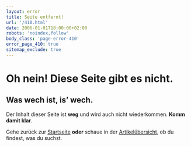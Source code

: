 ```yaml
---
layout: error
title: Seite entfernt!
url: '/410.html'
date: 2006-01-01T18:00:00+02:00
robots: 'noindex,follow'
body_class: 'page-error-410'
error_page_410: true
sitemap_exclude: true
---
```


# Oh nein! Diese Seite gibt es nicht.

## Was wech ist, is’ wech.

Der Inhalt dieser Seite ist **weg** und wird auch nicht wiederkommen. **Komm damit klar**.

Gehe zurück zur [Startseite](/) **oder** schaue in der [Artikelübersicht](/artikel/), ob du findest, was du suchst.
